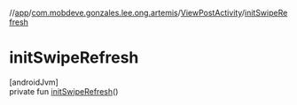 //[app](../../../index.md)/[com.mobdeve.gonzales.lee.ong.artemis](../index.md)/[ViewPostActivity](index.md)/[initSwipeRefresh](init-swipe-refresh.md)

# initSwipeRefresh

[androidJvm]\
private fun [initSwipeRefresh](init-swipe-refresh.md)()
